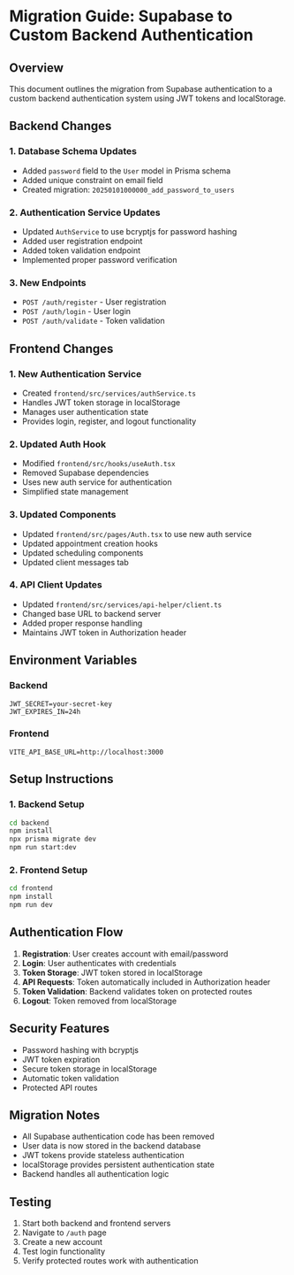 # Migration Guide: Supabase to Custom Backend Authentication

## Overview
This document outlines the migration from Supabase authentication to a custom backend authentication system using JWT tokens and localStorage.

## Backend Changes

### 1. Database Schema Updates
- Added `password` field to the `User` model in Prisma schema
- Added unique constraint on email field
- Created migration: `20250101000000_add_password_to_users`

### 2. Authentication Service Updates
- Updated `AuthService` to use bcryptjs for password hashing
- Added user registration endpoint
- Added token validation endpoint
- Implemented proper password verification

### 3. New Endpoints
- `POST /auth/register` - User registration
- `POST /auth/login` - User login
- `POST /auth/validate` - Token validation

## Frontend Changes

### 1. New Authentication Service
- Created `frontend/src/services/authService.ts`
- Handles JWT token storage in localStorage
- Manages user authentication state
- Provides login, register, and logout functionality

### 2. Updated Auth Hook
- Modified `frontend/src/hooks/useAuth.tsx`
- Removed Supabase dependencies
- Uses new auth service for authentication
- Simplified state management

### 3. Updated Components
- Updated `frontend/src/pages/Auth.tsx` to use new auth service
- Updated appointment creation hooks
- Updated scheduling components
- Updated client messages tab

### 4. API Client Updates
- Updated `frontend/src/services/api-helper/client.ts`
- Changed base URL to backend server
- Added proper response handling
- Maintains JWT token in Authorization header

## Environment Variables

### Backend
```env
JWT_SECRET=your-secret-key
JWT_EXPIRES_IN=24h
```

### Frontend
```env
VITE_API_BASE_URL=http://localhost:3000
```

## Setup Instructions

### 1. Backend Setup
```bash
cd backend
npm install
npx prisma migrate dev
npm run start:dev
```

### 2. Frontend Setup
```bash
cd frontend
npm install
npm run dev
```

## Authentication Flow

1. **Registration**: User creates account with email/password
2. **Login**: User authenticates with credentials
3. **Token Storage**: JWT token stored in localStorage
4. **API Requests**: Token automatically included in Authorization header
5. **Token Validation**: Backend validates token on protected routes
6. **Logout**: Token removed from localStorage

## Security Features

- Password hashing with bcryptjs
- JWT token expiration
- Secure token storage in localStorage
- Automatic token validation
- Protected API routes

## Migration Notes

- All Supabase authentication code has been removed
- User data is now stored in the backend database
- JWT tokens provide stateless authentication
- localStorage provides persistent authentication state
- Backend handles all authentication logic

## Testing

1. Start both backend and frontend servers
2. Navigate to `/auth` page
3. Create a new account
4. Test login functionality
5. Verify protected routes work with authentication 